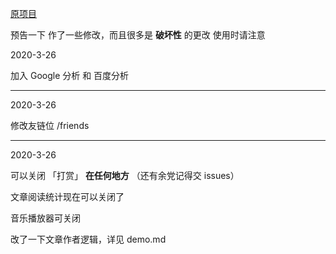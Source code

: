 [原项目](https://github.com/honjun/hexo-theme-sakura)

预告一下
作了一些修改，而且很多是 **破坏性** 的更改
使用时请注意




2020-3-26

加入 Google 分析 和 百度分析

---


2020-3-26

修改友链位 /friends

---

2020-3-26

可以关闭 「打赏」 **在任何地方** （还有余党记得交 issues）

文章阅读统计现在可以关闭了

音乐播放器可关闭

改了一下文章作者逻辑，详见 demo.md